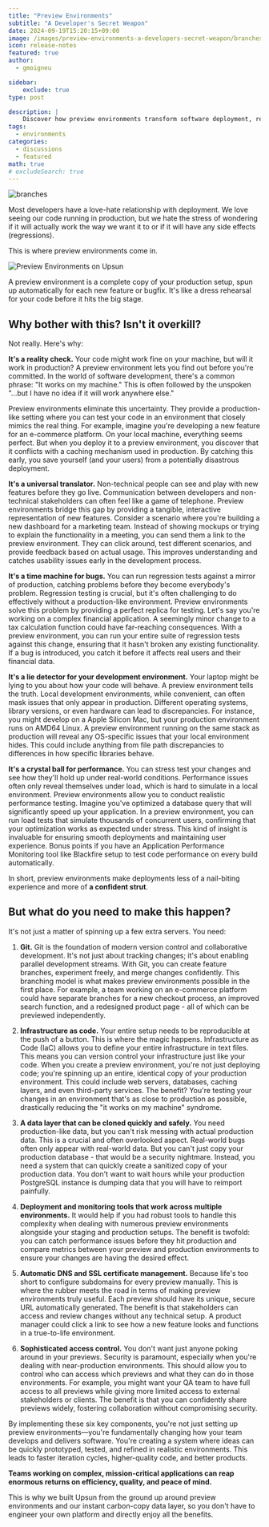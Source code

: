 ```yaml
---
title: "Preview Environments"
subtitle: "A Developer's Secret Weapon"
date: 2024-09-19T15:20:15+09:00
image: /images/preview-environments-a-developers-secret-weapon/branches.jpg
icon: release-notes
featured: true
author:
  - gmoigneu

sidebar:
    exclude: true
type: post

description: |
    Discover how preview environments transform software deployment, reducing stress and improving code quality. Learn about the six essential components for implementing preview environments, including Git, infrastructure as code, and automated DNS management. Find out why preview environments are crucial for catching bugs, testing performance, and enhancing collaboration between technical and non-technical team members. Explore how Upsun's platform leverages preview environments to streamline the development process and deliver higher-quality software products.
tags:
  - environments
categories:
  - discussions
  - featured
math: true
# excludeSearch: true
---
```


![branches](/images/preview-environments-a-developers-secret-weapon/branches.jpg)

Most developers have a love-hate relationship with deployment. We love seeing our code running in production, but we hate the stress of wondering if it will actually work the way we want it to or if it will have any side effects (regressions). 

This is where preview environments come in.

![Preview Environments on Upsun](/images/preview-environments-a-developers-secret-weapon/preview-environments.png)

A preview environment is a complete copy of your production setup, spun up automatically for each new feature or bugfix. It's like a dress rehearsal for your code before it hits the big stage.

## Why bother with this? Isn't it overkill?

Not really. Here's why:

**It's a reality check.** Your code might work fine on your machine, but will it work in production? A preview environment lets you find out before you're committed. In the world of software development, there's a common phrase: "It works on my machine." This is often followed by the unspoken "...but I have no idea if it will work anywhere else." 

Preview environments eliminate this uncertainty. They provide a production-like setting where you can test your code in an environment that closely mimics the real thing. For example, imagine you're developing a new feature for an e-commerce platform. On your local machine, everything seems perfect. But when you deploy it to a preview environment, you discover that it conflicts with a caching mechanism used in production. By catching this early, you save yourself (and your users) from a potentially disastrous deployment.

**It's a universal translator.** Non-technical people can see and play with new features before they go live. Communication between developers and non-technical stakeholders can often feel like a game of telephone. Preview environments bridge this gap by providing a tangible, interactive representation of new features. Consider a scenario where you're building a new dashboard for a marketing team. Instead of showing mockups or trying to explain the functionality in a meeting, you can send them a link to the preview environment. They can click around, test different scenarios, and provide feedback based on actual usage. This improves understanding and catches usability issues early in the development process.

**It's a time machine for bugs.** You can run regression tests against a mirror of production, catching problems before they become everybody's problem. Regression testing is crucial, but it's often challenging to do effectively without a production-like environment. Preview environments solve this problem by providing a perfect replica for testing. Let's say you're working on a complex financial application. A seemingly minor change to a tax calculation function could have far-reaching consequences. With a preview environment, you can run your entire suite of regression tests against this change, ensuring that it hasn't broken any existing functionality. If a bug is introduced, you catch it before it affects real users and their financial data.

**It's a lie detector for your development environment.** Your laptop might be lying to you about how your code will behave. A preview environment tells the truth. Local development environments, while convenient, can often mask issues that only appear in production. Different operating systems, library versions, or even hardware can lead to discrepancies. For instance, you might develop on a Apple Silicon Mac, but your production environment runs on AMD64 Linux. A preview environment running on the same stack as production will reveal any OS-specific issues that your local environment hides. This could include anything from file path discrepancies to differences in how specific libraries behave.

**It's a crystal ball for performance.** You can stress test your changes and see how they'll hold up under real-world conditions. Performance issues often only reveal themselves under load, which is hard to simulate in a local environment. Preview environments allow you to conduct realistic performance testing. Imagine you've optimized a database query that will significantly speed up your application. In a preview environment, you can run load tests that simulate thousands of concurrent users, confirming that your optimization works as expected under stress. This kind of insight is invaluable for ensuring smooth deployments and maintaining user experience. Bonus points if you have an Application Performance Monitoring tool like Blackfire setup to test code performance on every build automatically.

In short, preview environments make deployments less of a nail-biting experience and more of **a confident strut**.

## But what do you need to make this happen? 

It's not just a matter of spinning up a few extra servers. You need:

1. **Git.** Git is the foundation of modern version control and collaborative development. It's not just about tracking changes; it's about enabling parallel development streams. With Git, you can create feature branches, experiment freely, and merge changes confidently. This branching model is what makes preview environments possible in the first place. For example, a team working on an e-commerce platform could have separate branches for a new checkout process, an improved search function, and a redesigned product page - all of which can be previewed independently.

1. **Infrastructure as code.** Your entire setup needs to be reproducible at the push of a button. This is where the magic happens. Infrastructure as Code (IaC) allows you to define your entire infrastructure in text files. This means you can version control your infrastructure just like your code. When you create a preview environment, you're not just deploying code; you're spinning up an entire, identical copy of your production environment. This could include web servers, databases, caching layers, and even third-party services. The benefit? You're testing your changes in an environment that's as close to production as possible, drastically reducing the "it works on my machine" syndrome.

1. **A data layer that can be cloned quickly and safely.** You need production-like data, but you can't risk messing with actual production data. This is a crucial and often overlooked aspect. Real-world bugs often only appear with real-world data. But you can't just copy your production database - that would be a security nightmare. Instead, you need a system that can quickly create a sanitized copy of your production data. You don't want to wait hours while your production PostgreSQL instance is dumping data that you will have to reimport painfully.

1. **Deployment and monitoring tools that work across multiple environments.** It would help if you had robust tools to handle this complexity when dealing with numerous preview environments alongside your staging and production setups. The benefit is twofold: you can catch performance issues before they hit production and compare metrics between your preview and production environments to ensure your changes are having the desired effect.

1. **Automatic DNS and SSL certificate management.** Because life's too short to configure subdomains for every preview manually. This is where the rubber meets the road in terms of making preview environments truly useful. Each preview should have its unique, secure URL automatically generated. The benefit is that stakeholders can access and review changes without any technical setup. A product manager could click a link to see how a new feature looks and functions in a true-to-life environment.

1. **Sophisticated access control.** You don't want just anyone poking around in your previews. Security is paramount, especially when you're dealing with near-production environments. This should allow you to control who can access which previews and what they can do in those environments. For example, you might want your QA team to have full access to all previews while giving more limited access to external stakeholders or clients. The benefit is that you can confidently share previews widely, fostering collaboration without compromising security.

By implementing these six key components, you're not just setting up preview environments—you're fundamentally changing how your team develops and delivers software. You're creating a system where ideas can be quickly prototyped, tested, and refined in realistic environments. This leads to faster iteration cycles, higher-quality code, and better products. 

**Teams working on complex, mission-critical applications can reap enormous returns on efficiency, quality, and peace of mind.**

This is why we built Upsun from the ground up around preview environments and our instant carbon-copy data layer, so you don't have to engineer your own platform and directly enjoy all the benefits.
